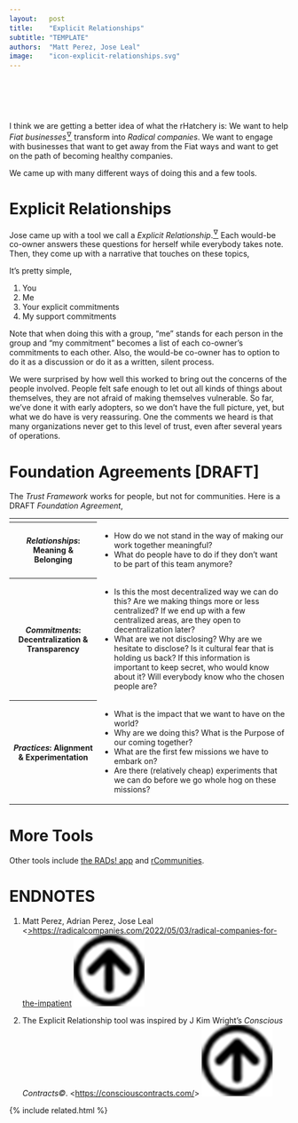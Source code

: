 ```yaml
---
layout:   post
title:    "Explicit Relationships"
subtitle: "TEMPLATE"
authors:  "Matt Perez, Jose Leal"
image:    "icon-explicit-relationships.svg"
---
```


<div style="display:none; ">
 <p>I think we know what the rHatchery is: We want to help <span class="_paradigm">Fiat</span> businesses transform into healthy companies. And we are developing tools: transformation agreements.</p>
</div>

<h1>&nbsp;</h1>
 <p>I think we are getting a better idea of what the rHatchery is: We want to help <em><span class="_paradigm">Fiat</span> businesses</em><a href="#en01"><sup id="bm01">&hairsp;&nabla;&hairsp;</sup></a> transform into <em><span class="_paradigm">Radical</span> companies</em>. We want to engage with businesses that want to get away from the <span class="_paradigm">Fiat</span> ways and want to get on the path of becoming healthy companies.</p>
 <p>We came up with many different ways of doing this and a few tools.</p>

<h1>Explicit Relationships</h1>
 <p>Jose came up with a tool we call a <em>Explicit Relationship</em>.<a href="#en02"><sup id="bm02">&hairsp;&nabla;&hairsp;</sup></a> Each would-be co-owner answers these questions for herself while everybody takes note. Then, they come up with a narrative that touches on these topics,</p>
 <p>It&rsquo;s pretty simple,</p>
  <ol>
   <li>You</li>
   <li>Me</li>
   <li>Your explicit commitments</li>
   <li>My support commitments</li>
  </ol>
 <p>Note that when doing this with a group, &ldquo;me&rdquo; stands for each person in the group and &ldquo;my commitment&rdquo; becomes a list of each co-owner&rsquo;s commitments to each other. Also, the would-be co-owner has to option to do it as a discussion or do it as a written, silent process.</p>
 <p>We were surprised by how well this worked to bring out the concerns of the people involved. People felt safe enough to let out all kinds of things about themselves, they are not afraid of making themselves vulnerable. So far, we&rsquo;ve done it with early adopters, so we don&rsquo;t have the full picture, yet, but what we do have is very reassuring. One the comments we heard is that many organizations never get to this level of trust, even after several years of operations.</p>

<h1>Foundation Agreements [DRAFT]</h1>
 <p>The <em>Trust Framework</em> works for people, but not for communities. Here is a DRAFT <em>Foundation Agreement</em>,</p>
  <div class="_center">
   <table class="_h2table">
     <tr>
      <td class="_spacer"></td>
     </tr>
     <tr>
      <th style="3in; "><em style="text-align:left; ">Relationships</em>: Meaning & Belonging</th>
      <td>
       <ul>
        <li>How do we not stand in the way of making our work together meaningful?</li>
        <li>What do people have to do if they don&rsquo;t want to be part of this team anymore?</li>
       </ul>
      </td>
     </tr>
     <tr>
      <th><em style="text-align:left; ">Commitments</em>: Decentralization & Transparency</th>
      <td>
       <ul>
        <li>Is this the most decentralized way we can do this? Are we making things more or less centralized? If we end up with a few centralized areas,  are they open to decentralization later?</li>
        <li>What are we not disclosing? Why are we hesitate to disclose? Is it cultural fear that is holding us back? If this information is important to keep secret, who would know about it? Will everybody know who the chosen people are?</li>
       </ul>
      </td>
     </tr>
     <tr>
      <th><em style="text-align:left; ">Practices</em>: Alignment & Experimentation</th>
      <td>
       <ul>
        <li>What is the impact that we want to have on the world?</li>
        <li>Why are we doing this? What is the Purpose of our coming together?</li>
        <li>What are the first few missions we have to embark on?</li>
        <li>Are there (relatively cheap) experiments that we can do before we go whole hog on these missions?</li>
       </ul>
      </td>
     </tr>
   </table>
  </div>

<h1>More Tools</h1>
 <p>Other tools include <a href="https://radicalcompanies.com/2022/09/20/rtools-rads-app" target="_blank">the RADs! app</a> and <a href="https://radicalcompanies.com/2022/09/21/rtools-rcommuniy-and-core" target="_blank">rCommunities</a>.</p>

<h1 class="_section">ENDNOTES</h1>
 <ol>
 <li id="en01">
  <p class="_list-item">
    Matt Perez, Adrian Perez, Jose Leal
   <<a href="https://radicalcompanies.com/2022/05/03/radical-companies-for-the-impatient" target="_blank">>https://radicalcompanies.com/2022/05/03/radical-companies-for-the-impatient</a>
   <a class="_uparrow" href="#bm01"><img src="/assets/img/arrow-up-icon.png"></a>
  </p>
 </li>
 <li id="en02">
  <p class="_list-item">
    The Explicit Relationship tool was inspired by J Kim Wright&rsquo;s <em>Conscious Contracts&copy;</em>.
   <<a href="https://consciouscontracts.com/" target="_blank">https://consciouscontracts.com/</a>>
   <a class="_uparrow" href="#bm02"><img src="/assets/img/arrow-up-icon.png"></a>
  </p>
 </li>
 </ol>

{% include related.html %}
